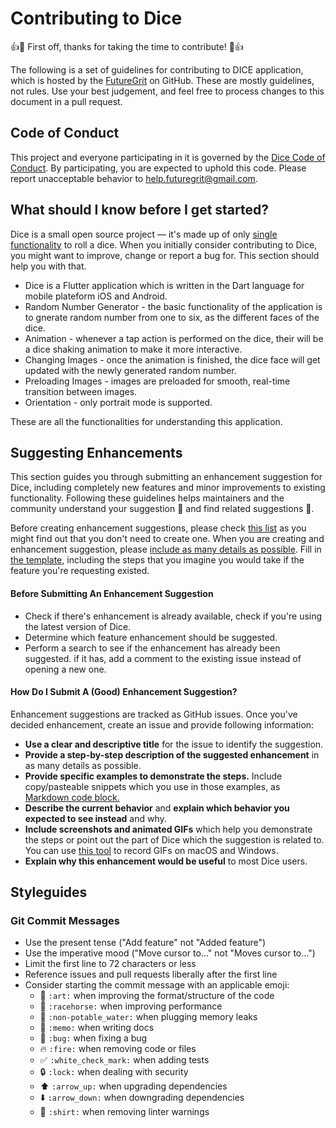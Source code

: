 # Contributing to Dice
:+1::tada: First off, thanks for taking the time to contribute! :tada::+1:

The following is a set of guidelines for contributing to DICE application, which is hosted by the [FutureGrit](https://futuregrit.com) on GitHub. These are mostly guidelines, not rules. Use your best judgement, and feel free to process changes to this document in a pull request.

## Code of Conduct
This project and everyone participating in it is governed by the [Dice Code of Conduct](CODE_OF_CONDUCT.md). By participating, you are expected to uphold this code. Please report unacceptable behavior to [help.futuregrit@gmail.com](mailto:help.futuregrit@gmail.com).

## What should I know before I get started?

Dice is a small open source project &mdash; it's made up of only [single functionality](https://github.com/FutureGrit/dice/blob/master/lib/main.dart)  to roll a dice. When you initially consider contributing to Dice, you might want to improve, change or report a bug for. This section should help you with that.

* Dice is a Flutter application which is written in the Dart language for mobile plateform iOS and Android.
* Random Number Generator - the basic functionality of the application is to gnerate random number from one to six, as the different faces of the dice.
* Animation - whenever a tap action is performed on the dice, their will be a dice shaking animation to make it more interactive.
* Changing Images - once the animation is finished, the dice face will get updated with the newly generated random number.
* Preloading Images - images are preloaded for smooth, real-time transition between images.
* Orientation - only portrait mode is supported.

These are all the functionalities for understanding this application.

## Suggesting Enhancements
This section guides you through submitting an enhancement suggestion for Dice, including completely new features and minor improvements to existing functionality. Following these guidelines helps maintainers and the community understand your suggestion :pencil: and find related suggestions :mag_right:.

Before creating enhancement suggestions, please check [this list](#before-submitting-an-enhancement-suggestion) as you might find out that you don't need to create one. When you are creating and enhancement suggestion, please [include as many details as possible](#how-do-i-submit-a-good-enhancement-suggestion). Fill in [the template](https://github.com/FutureGrit/dice/blob/master/.github/ISSUE_TEMPLATE/feature_request.md), including the steps that you imagine you would take if the feature you're requesting existed.

#### Before Submitting An Enhancement Suggestion

* Check if there's enhancement is already available, check if you're using the latest version of Dice.
* Determine which feature enhancement should be suggested.
* Perform a search to see if the enhancement has already been suggested. if it has, add a comment to the existing issue instead of opening a new one.

#### How Do I Submit A (Good) Enhancement Suggestion?

Enhancement suggestions are tracked as GitHub issues. Once you've decided enhancement, create an issue and provide following information: 

* **Use a clear and descriptive title** for the issue to identify the suggestion.
* **Provide a step-by-step description of the suggested enhancement** in as many details as possible.
* **Provide specific examples to demonstrate the steps.** Include copy/pasteable snippets which you use in those examples, as [Markdown code block.](https://help.github.com/articles/markdown-basics/#multiple-lines)
* **Describe the current behavior** and **explain which behavior you expected to see instead** and why.
* **Include screenshots and animated GIFs** which help you demonstrate the steps or point out the part of Dice which the suggestion is related to. You can use [this tool](https://www.cockos.com/licecap) to record GIFs on macOS and Windows.
* **Explain why this enhancement would be useful** to most Dice users.

## Styleguides

### Git Commit Messages

* Use the present tense ("Add feature" not "Added feature")
* Use the imperative mood ("Move cursor to..." not "Moves cursor to...")
* Limit the first line to 72 characters or less
* Reference issues and pull requests liberally after the first line
* Consider starting the commit message with an applicable emoji:
    * :art: `:art:` when improving the format/structure of the code
    * :racehorse: `:racehorse:` when improving performance
    * :non-potable_water: `:non-potable_water:` when plugging memory leaks
    * :memo: `:memo:` when writing docs
    * :bug: `:bug:` when fixing a bug
    * :fire: `:fire:` when removing code or files
    * :white_check_mark: `:white_check_mark:` when adding tests
    * :lock: `:lock:` when dealing with security
    * :arrow_up: `:arrow_up:` when upgrading dependencies
    * :arrow_down: `:arrow_down:` when downgrading dependencies
    * :shirt: `:shirt:` when removing linter warnings
